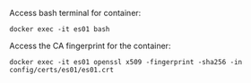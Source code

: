  Access bash terminal for container:

 `docker exec -it es01 bash`

Access the CA fingerprint for the container:

`docker exec -it es01 openssl x509 -fingerprint -sha256 -in config/certs/es01/es01.crt`